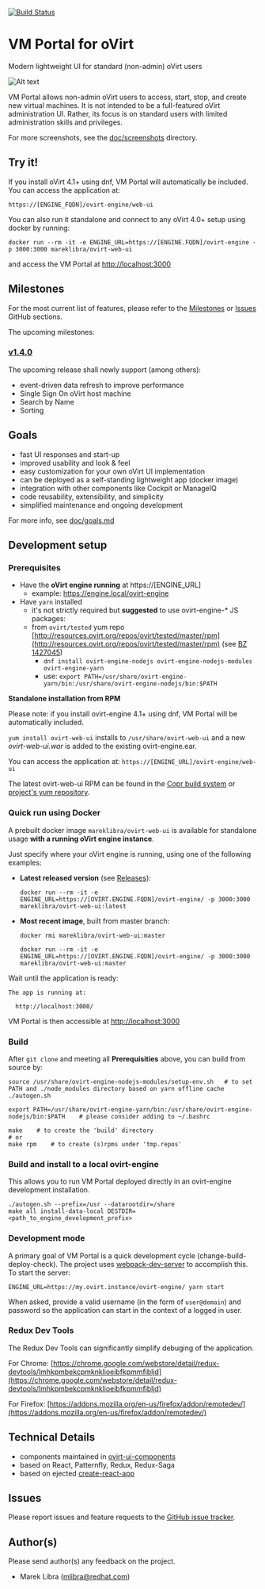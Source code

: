 [![Build Status](https://travis-ci.org/oVirt/ovirt-web-ui.svg?branch=master)](https://travis-ci.org/oVirt/ovirt-web-ui)

# VM Portal for oVirt

Modern lightweight UI for standard (non-admin) oVirt users

![Alt text](https://github.com/oVirt/ovirt-web-ui/raw/master/doc/screenshots/v1.3.2_2017-Nov/01_vmsList.png "Screenshot")

VM Portal allows non-admin oVirt users to access, start, stop, and create new virtual machines. It is not intended
to be a full-featured oVirt administration UI. Rather, its focus is on standard users with limited administration skills
and privileges.

For more screenshots, see the [doc/screenshots](https://github.com/oVirt/ovirt-web-ui/blob/master/doc/screenshots) directory.

## Try it!
If you install oVirt 4.1+ using dnf, VM Portal will automatically be included. You can access the application at:

    https://[ENGINE_FQDN]/ovirt-engine/web-ui

You can also run it standalone and connect to any oVirt 4.0+ setup using docker by running:

    docker run --rm -it -e ENGINE_URL=https://[ENGINE.FQDN]/ovirt-engine -p 3000:3000 mareklibra/ovirt-web-ui

and access the VM Portal at [http://localhost:3000](http://localhost:3000)

## Milestones
For the most current list of features, please refer to the [Milestones](https://github.com/oVirt/ovirt-web-ui/milestones)
or [Issues](https://github.com/oVirt/ovirt-web-ui/issues) GitHub sections.

The upcoming milestones:

### [v1.4.0](https://github.com/oVirt/ovirt-web-ui/milestone/6)
The upcoming release shall newly support (among others):

- event-driven data refresh to improve performance
- Single Sign On oVirt host machine
- Search by Name
- Sorting


## Goals
- fast UI responses and start-up
- improved usability and look & feel
- easy customization for your own oVirt UI implementation
- can be deployed as a self-standing lightweight app (docker image)
- integration with other components like Cockpit or ManageIQ
- code reusability, extensibility, and simplicity
- simplified maintenance and ongoing development

For more info, see [doc/goals.md](https://github.com/oVirt/ovirt-web-ui/blob/master/doc/goals.md)

## Development setup

### Prerequisites

- Have the **oVirt engine running** at https://[ENGINE_URL]
    - example: https://engine.local/ovirt-engine
- Have `yarn` installed
    - it's not strictly required but **suggested** to use ovirt-engine-\* JS packages:
    - from `ovirt/tested` yum repo [http://resources.ovirt.org/repos/ovirt/tested/master/rpm](http://resources.ovirt.org/repos/ovirt/tested/master/rpm) (see [BZ 1427045](https://bugzilla.redhat.com/show_bug.cgi?id=1427045))
        - `dnf install ovirt-engine-nodejs ovirt-engine-nodejs-modules ovirt-engine-yarn`
        - use: `export PATH=/usr/share/ovirt-engine-yarn/bin:/usr/share/ovirt-engine-nodejs/bin:$PATH`

**Standalone installation from RPM**

Please note: if you install ovirt-engine 4.1+ using dnf, VM Portal will be automatically included.

`yum install ovirt-web-ui` installs to `/usr/share/ovirt-web-ui` and a new *ovirt-web-ui.war* is added to the existing ovirt-engine.ear.

You can access the application at: `https://[ENGINE_URL]/ovirt-engine/web-ui`

The latest ovirt-web-ui RPM can be found in the [Copr build system](https://copr.fedorainfracloud.org/coprs/mlibra/ovirt-web-ui/) or [project's yum repository](http://people.redhat.com/mlibra/repos/ovirt-web-ui/).

### Quick run using Docker

A prebuilt docker image `mareklibra/ovirt-web-ui` is available for standalone usage
**with a running oVirt engine instance**.

Just specify where your oVirt engine is running, using one of the following examples:

  - **Latest released version** (see [Releases](https://github.com/oVirt/ovirt-web-ui/releases)):

    `docker run --rm -it -e ENGINE_URL=https://[OVIRT.ENGINE.FQDN]/ovirt-engine/ -p 3000:3000 mareklibra/ovirt-web-ui:latest`

  - **Most recent image**, built from master branch:

    `docker rmi mareklibra/ovirt-web-ui:master`

    `docker run --rm -it -e ENGINE_URL=https://[OVIRT.ENGINE.FQDN]/ovirt-engine/ -p 3000:3000 mareklibra/ovirt-web-ui:master`


Wait until the application is ready:

    The app is running at:

      http://localhost:3000/

VM Portal is then accessible at [http://localhost:3000](http://localhost:3000)

### Build

After `git clone` and meeting all **Prerequisities** above, you can build from source by:

    source /usr/share/ovirt-engine-nodejs-modules/setup-env.sh   # to set PATH and ./node_modules directory based on yarn offline cache
    ./autogen.sh

    export PATH=/usr/share/ovirt-engine-yarn/bin:/usr/share/ovirt-engine-nodejs/bin:$PATH    # please consider adding to ~/.bashrc

    make    # to create the 'build' directory
    # or
    make rpm    # to create (s)rpms under 'tmp.repos'

### Build and install to a local ovirt-engine

This allows you to run VM Portal deployed directly in an ovirt-engine development installation.

    ./autogen.sh --prefix=/usr --datarootdir=/share
    make all install-data-local DESTDIR=<path_to_engine_development_prefix>

### Development mode

A primary goal of VM Portal is a quick development cycle (change-build-deploy-check). The project uses [webpack-dev-server](http://webpack.github.io/docs/webpack-dev-server.html) to accomplish this. To start the server:

    ENGINE_URL=https://my.ovirt.instance/ovirt-engine/ yarn start

When asked, provide a valid username (in the form of `user@domain`) and password so
the application can start in the context of a logged in user.

### Redux Dev Tools
The Redux Dev Tools can significantly simplify debuging of the application.

For Chrome: [https://chrome.google.com/webstore/detail/redux-devtools/lmhkpmbekcpmknklioeibfkpmmfibljd](https://chrome.google.com/webstore/detail/redux-devtools/lmhkpmbekcpmknklioeibfkpmmfibljd)

For Firefox: [https://addons.mozilla.org/en-us/firefox/addon/remotedev/](https://addons.mozilla.org/en-us/firefox/addon/remotedev/)


## Technical Details
- components maintained in [ovirt-ui-components](https://github.com/matobet/ovirt-ui-components)
- based on React, Patternfly, Redux, Redux-Saga
- based on ejected [create-react-app](https://facebook.github.io/react/blog/2016/07/22/create-apps-with-no-configuration.html)

## Issues
Please report issues and feature requests to the [GitHub issue tracker](https://github.com/oVirt/ovirt-web-ui/issues).

## Author(s)
Please send author(s) any feedback on the project.

- Marek Libra (mlibra@redhat.com)

